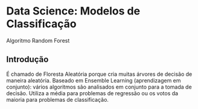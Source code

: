 # Data Science: Modelos de Classificação
Algoritmo Random Forest

## Introdução
É chamado de Floresta Aleatória porque cria muitas árvores de decisão de maneira aleatória.
Baseado em Ensemble Learning (aprendizagem em conjunto): vários algoritmos são analisados em conjunto para a tomada de decisão.
Utiliza a média para problemas de regressão ou os votos da maioria para problemas de classificação.


